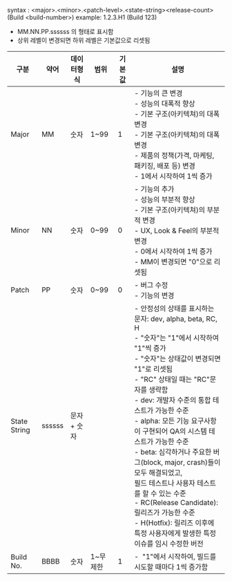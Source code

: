 syntax : \<major\>.\<minor\>.\<patch-level\>.\<state-string\>\<release-count\> (Build \<build-number\>)
example: 1.2.3.H1 (Build 123)

- MM.NN.PP.ssssss 의 형태로 표시함
- 상위 레벨이 변경되면 하위 레벨은 기본값으로 리셋됨

|구분|약어|데이터형식|범위|기본값|설명|
|---|---|---|---|---|---|
|Major|MM|숫자|1~99|1|- 기능의 큰 변경<br>- 성능의 대폭적 향상<br>- 기본 구조(아키텍쳐)의 대폭 변경<br>- 기본 구조(아키텍쳐)의 대폭 변경<br>- 제품의 정책(가격, 마케팅, 패키징, 배포 등) 변경<br>- 1에서 시작하여 1씩 증가|
|Minor|NN|숫자|0~99|0|- 기능의 추가<br>- 성능의 부분적 향상<br>- 기본 구조(아키텍쳐)의 부분적 변경<br>- UX, Look & Feel의 부분적 변경<br>- 0에서 시작하여 1씩 증가<br>- MM이 변경되면 "0"으로 리셋됨|
|Patch|PP|숫자|0~99|0|- 버그 수정<br>- 기능의 변경|
|State String|ssssss|문자 + 숫자|||- 안정성의 상태를 표시하는 문자: dev, alpha, beta, RC, H<br>- "숫자"는 "1"에서 시작하여 "1"씩 증가<br>- "숫자"는 상태값이 변경되면 "1"로 리셋됨<br>- "RC" 상태일 때는 "RC"문자를 생략함<br>- dev: 개발자 수준의 통합 테스트가 가능한 수준<br>- alpha: 모든 기능 요구사항이 구현되어 QA의 시스템 테스트가 가능한 수준<br>- beta: 심각하거나 주요한 버그(block, major, crash)들이 모두 해결되었고,  <br>    필드 테스트나 사용자 테스트를 할 수 있는 수준<br>- RC(Release Candidate): 릴리즈가 가능한 수준<br>- H(Hotfix): 릴리즈 이후에 특정 사용자에게 발생한 특정 이슈를 임시 수정한 버전|
|Build No.|BBBB|숫자|1~무제한|1|-  "1"에서 시작하여, 빌드를 시도할 때마다 1씩 증가함|

